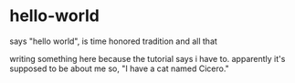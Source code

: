 # hello-world
says "hello world", is time honored tradition and all that

writing something here because the tutorial says i have to. apparently it's supposed to be about me so, "I have a cat named Cicero."
